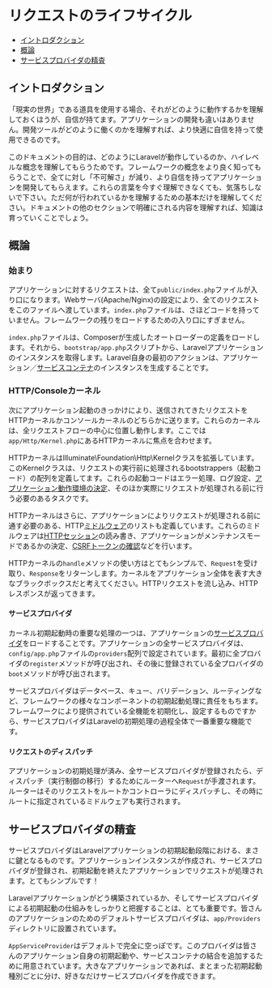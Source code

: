 # リクエストのライフサイクル

- [イントロダクション](#introduction)
- [概論](#lifecycle-overview)
- [サービスプロバイダの精査](#focus-on-service-providers)

<a name="introduction"></a>
## イントロダクション

「現実の世界」である道具を使用する場合、それがどのように動作するかを理解しておくほうが、自信が持てます。アプリケーションの開発も違いはありません。開発ツールがどのように働くのかを理解すれば、より快適に自信を持って使用できるのです。

このドキュメントの目的は、どのようにLaravelが動作しているのか、ハイレベルな概念を理解してもらうためです。フレームワークの概念をより良く知ってもらうことで、全てに対し「不可解さ」が減り、より自信を持ってアプリケーションを開発してもらえます。これらの言葉を今すぐ理解できなくても、気落ちしないで下さい。ただ何が行われているかを理解するための基本だけを理解してください。ドキュメントの他のセクションで明確にされる内容を理解すれば、知識は育っていくことでしょう。

<a name="lifecycle-overview"></a>
## 概論

### 始まり

アプリケーションに対するリクエストは、全て`public/index.php`ファイルが入り口になります。Webサーバ(Apache/Nginx)の設定により、全てのリクエストをこのファイルへ渡しています。`index.php`ファイルは、さほどコードを持っていません。フレームワークの残りをロードするための入り口にすぎません。

`index.php`ファイルは、Composerが生成したオートローダーの定義をロードします。それから、`bootstrap/app.php`スクリプトから、Laravelアプリケーションのインスタンスを取得します。Laravel自身の最初のアクションは、アプリケーション／[サービスコンテナ](/docs/{{version}}/container)のインスタンスを生成することです。

### HTTP/Consoleカーネル

次にアプリケーション起動のきっかけにより、送信されてきたリクエストをHTTPカーネルかコンソールカーネルのどちらかに送ります。これらのカーネルは、全リクエストフローの中心に位置し動作します。ここでは`app/Http/Kernel.php`にあるHTTPカーネルに焦点を合わせます。

HTTPカーネルはIlluminate\Foundation\Http\Kernelクラスを拡張しています。このKernelクラスは、リクエストの実行前に処理されるbootstrappers（起動コード）の配列を定義してます。これらの起動コードはエラー処理、ログ設定、[アプリケーション動作環境の決定](/docs/{{version}}/configuration#environment-configuration)、そのほか実際にリクエストが処理される前に行う必要のあるタスクです。

HTTPカーネルはさらに、アプリケーションによりリクエストが処理される前に通す必要のある、HTTP[ミドルウェア](/docs/{{version}}/middleware)のリストも定義しています。これらのミドルウェアは[HTTPセッション](/docs/{{version}}/session)の読み書き、アプリケーションがメンテナンスモードであるかの決定、[CSRFトークンの確認](/docs/{{version}}/csrf)などを行います。

HTTPカーネルの`handle`メソッドの使い方はとてもシンプルで、`Request`を受け取り、`Response`をリターンします。カーネルをアプリケーション全体を表す大きなブラックボックスだと考えてください。HTTPリクエストを流し込み、HTTPレスポンスが返ってきます。

#### サービスプロバイダ

カーネル初期起動時の重要な処理の一つは、アプリケーションの[サービスプロバイダ](/docs/{{version}}/providers)をロードすることです。アプリケーションの全サービスプロバイダは、`config/app.php`ファイルの`providers`配列で設定されています。最初に全プロバイダの`register`メソッドが呼び出され、その後に登録されている全プロバイダの`boot`メソッドが呼び出されます。

サービスプロバイダはデータベース、キュー、バリデーション、ルーティングなど、フレームワークの様々なコンポーネントの初期起動処理に責任をもちます。フレームワークにより提供されている全機能を初期化し、設定するものですから、サービスプロバイダはLaravelの初期処理の過程全体で一番重要な機能です。

#### リクエストのディスパッチ

アプリケーションの初期処理が済み、全サービスプロバイダが登録されたら、ディスパッチ（実行制御の移行）するためにルーターへ`Request`が手渡されます。ルーターはそのリクエストをルートかコントローラにディスパッチし、その時にルートに指定されているミドルウェアも実行されます。

<a name="focus-on-service-providers"></a>
## サービスプロバイダの精査

サービスプロバイダはLaravelアプリケーションの初期起動段階における、まさに鍵となるものです。アプリケーションインスタンスが作成され、サービスプロバイダが登録され、初期起動を終えたアプリケーションでリクエストが処理されます。とてもシンプルです！

Laravelアプリケーションがどう構築されているか、そしてサービスプロバイダによる初期起動の仕組みをしっかりと把握することは、とても重要です。皆さんのアプリケーションのためのデフォルトサービスプロバイダは、`app/Providers`ディレクトリに設置されています。

`AppServiceProvider`はデフォルトで完全に空っぽです。このプロバイダは皆さんのアプリケーション自身の初期起動や、サービスコンテナの結合を追加するために用意されています。大きなアプリケーションであれば、まとまった初期起動種別ごとに分け、好きなだけサービスプロバイダを作成できます。

